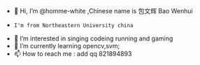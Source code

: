 - 👋 Hi, I’m @homme-white ,Chinese name is 包文辉 Bao Wenhui
-     I'm from Northeastern University china
- 👀 I’m interested in singing codeing running and gaming
- 🌱 I’m currently learning opencv,svm;
- 📫 How to reach me : add qq 821894893
